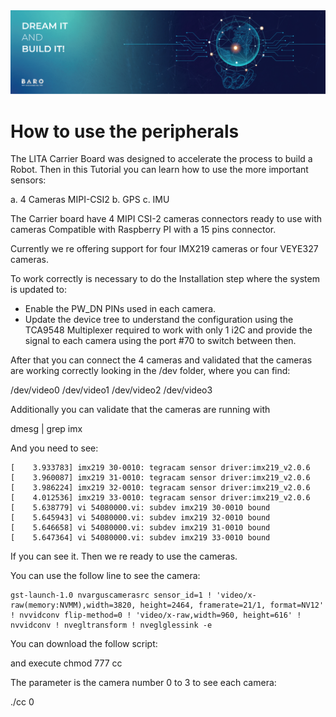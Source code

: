 <img src="./images/Banners-02.png">

# How to use the peripherals

The LITA Carrier Board was designed to accelerate the process to build a Robot.
Then in this Tutorial you can learn how to use the more important sensors:

a. 4 Cameras MIPI-CSI2
b. GPS
c. IMU

The Carrier board have 4 MIPI CSI-2 cameras connectors ready to use with cameras Compatible with Raspberry PI with a 15 pins connector.

Currently we re offering support for four IMX219 cameras or four VEYE327 cameras.

To work correctly is necessary to do the Installation step where the system is updated to:

- Enable the PW_DN PINs used in each camera.
- Update the device tree to understand the configuration using the TCA9548 Multiplexer required to work with only 1 i2C and provide the signal to each camera using the port #70 to switch between then.

After that you can connect the 4 cameras and validated that the cameras are working correctly looking in the /dev folder, where you can find:

/dev/video0
/dev/video1
/dev/video2
/dev/video3

Additionally you can validate that the cameras are running with 

dmesg |  grep imx

And you need to see:

```
[    3.933783] imx219 30-0010: tegracam sensor driver:imx219_v2.0.6
[    3.960087] imx219 31-0010: tegracam sensor driver:imx219_v2.0.6
[    3.986224] imx219 32-0010: tegracam sensor driver:imx219_v2.0.6
[    4.012536] imx219 33-0010: tegracam sensor driver:imx219_v2.0.6
[    5.638779] vi 54080000.vi: subdev imx219 30-0010 bound
[    5.645943] vi 54080000.vi: subdev imx219 32-0010 bound
[    5.646658] vi 54080000.vi: subdev imx219 31-0010 bound
[    5.647364] vi 54080000.vi: subdev imx219 33-0010 bound

```

If you can see it. Then we re ready to use the cameras.

You can use the follow line to see the camera:


```
gst-launch-1.0 nvarguscamerasrc sensor_id=1 ! 'video/x-raw(memory:NVMM),width=3820, height=2464, framerate=21/1, format=NV12' ! nvvidconv flip-method=0 ! 'video/x-raw,width=960, height=616' ! nvvidconv ! nvegltransform ! nveglglessink -e
```

You can download the follow script:

and execute chmod 777 cc

The parameter is the camera number 0 to 3 to see each camera:

./cc 0 
